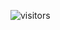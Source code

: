 
![visitors](https://visitor-badge.glitch.me/badge?page_id=Devgeeknerd.curso-de-javascript-completo "Total de Visitas")
